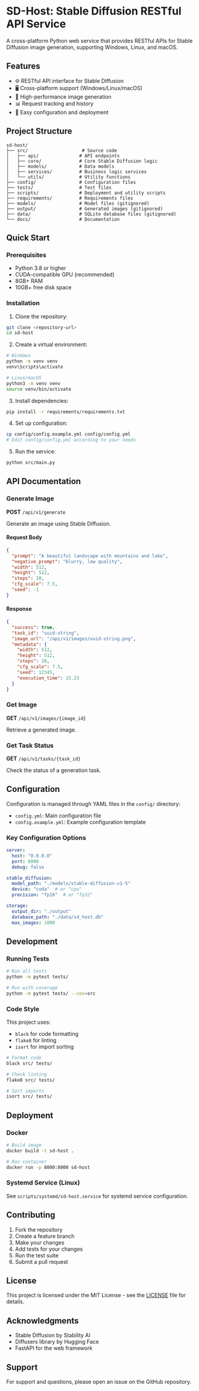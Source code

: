 # SD-Host: Stable Diffusion RESTful API Service

A cross-platform Python web service that provides RESTful APIs for Stable Diffusion image generation, supporting Windows, Linux, and macOS.

## Features

- 🌐 RESTful API interface for Stable Diffusion
- 🖥️ Cross-platform support (Windows/Linux/macOS)
- 🚀 High-performance image generation
- 📊 Request tracking and history
- 🔧 Easy configuration and deployment

## Project Structure

```
sd-host/
├── src/                    # Source code
│   ├── api/               # API endpoints
│   ├── core/              # Core Stable Diffusion logic
│   ├── models/            # Data models
│   ├── services/          # Business logic services
│   └── utils/             # Utility functions
├── config/                # Configuration files
├── tests/                 # Test files
├── scripts/               # Deployment and utility scripts
├── requirements/          # Requirements files
├── models/                # Model files (gitignored)
├── output/                # Generated images (gitignored)
├── data/                  # SQLite database files (gitignored)
└── docs/                  # Documentation
```

## Quick Start

### Prerequisites

- Python 3.8 or higher
- CUDA-compatible GPU (recommended)
- 8GB+ RAM
- 10GB+ free disk space

### Installation

1. Clone the repository:
```bash
git clone <repository-url>
cd sd-host
```

2. Create a virtual environment:
```bash
# Windows
python -m venv venv
venv\Scripts\activate

# Linux/macOS
python3 -m venv venv
source venv/bin/activate
```

3. Install dependencies:
```bash
pip install -r requirements/requirements.txt
```

4. Set up configuration:
```bash
cp config/config.example.yml config/config.yml
# Edit config/config.yml according to your needs
```

5. Run the service:
```bash
python src/main.py
```

## API Documentation

### Generate Image

**POST** `/api/v1/generate`

Generate an image using Stable Diffusion.

#### Request Body
```json
{
  "prompt": "A beautiful landscape with mountains and lake",
  "negative_prompt": "blurry, low quality",
  "width": 512,
  "height": 512,
  "steps": 20,
  "cfg_scale": 7.5,
  "seed": -1
}
```

#### Response
```json
{
  "success": true,
  "task_id": "uuid-string",
  "image_url": "/api/v1/images/uuid-string.png",
  "metadata": {
    "width": 512,
    "height": 512,
    "steps": 20,
    "cfg_scale": 7.5,
    "seed": 12345,
    "execution_time": 15.23
  }
}
```

### Get Image

**GET** `/api/v1/images/{image_id}`

Retrieve a generated image.

### Get Task Status

**GET** `/api/v1/tasks/{task_id}`

Check the status of a generation task.

## Configuration

Configuration is managed through YAML files in the `config/` directory:

- `config.yml`: Main configuration file
- `config.example.yml`: Example configuration template

### Key Configuration Options

```yaml
server:
  host: "0.0.0.0"
  port: 8000
  debug: false

stable_diffusion:
  model_path: "./models/stable-diffusion-v1-5"
  device: "cuda"  # or "cpu"
  precision: "fp16"  # or "fp32"

storage:
  output_dir: "./output"
  database_path: "./data/sd_host.db"
  max_images: 1000
```

## Development

### Running Tests

```bash
# Run all tests
python -m pytest tests/

# Run with coverage
python -m pytest tests/ --cov=src
```

### Code Style

This project uses:
- `black` for code formatting
- `flake8` for linting
- `isort` for import sorting

```bash
# Format code
black src/ tests/

# Check linting
flake8 src/ tests/

# Sort imports
isort src/ tests/
```

## Deployment

### Docker

```bash
# Build image
docker build -t sd-host .

# Run container
docker run -p 8000:8000 sd-host
```

### Systemd Service (Linux)

See `scripts/systemd/sd-host.service` for systemd service configuration.

## Contributing

1. Fork the repository
2. Create a feature branch
3. Make your changes
4. Add tests for your changes
5. Run the test suite
6. Submit a pull request

## License

This project is licensed under the MIT License - see the [LICENSE](LICENSE) file for details.

## Acknowledgments

- Stable Diffusion by Stability AI
- Diffusers library by Hugging Face
- FastAPI for the web framework

## Support

For support and questions, please open an issue on the GitHub repository.
